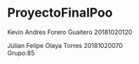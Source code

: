 # ProyectoFinalPoo

Kevin Andres Forero Guaitero 20181020120

Júlian Felipe Olaya Torres 20181020070	
	Grupo:85
